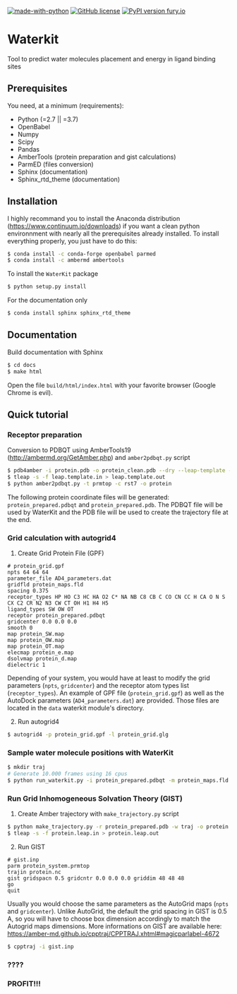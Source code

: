 [![made-with-python](https://img.shields.io/badge/Made%20with-Python-1f425f.svg)](https://www.python.org/) [![GitHub license](https://img.shields.io/github/license/Naereen/StrapDown.js.svg)](https://github.com/Naereen/StrapDown.js/blob/master/LICENSE) [![PyPI version fury.io](https://img.shields.io/badge/version-0.3-green.svg)](https://pypi.python.org/pypi/ansicolortags/) 

# Waterkit
Tool to predict water molecules placement and energy in ligand binding sites

## Prerequisites

You need, at a minimum (requirements):
* Python (=2.7 || =3.7)
* OpenBabel
* Numpy 
* Scipy
* Pandas
* AmberTools (protein preparation and gist calculations)
* ParmED (files conversion)
* Sphinx (documentation)
* Sphinx_rtd_theme (documentation)

## Installation

I highly recommand you to install the Anaconda distribution (https://www.continuum.io/downloads) if you want a clean python environnment with nearly all the prerequisites already installed. To install everything properly, you just have to do this:
```bash
$ conda install -c conda-forge openbabel parmed
$ conda install -c ambermd ambertools
```

To install the `WaterKit` package
```bash
$ python setup.py install
```

For the documentation only
```bash
$ conda install sphinx sphinx_rtd_theme
```

## Documentation

Build documentation with Sphinx
```bash
$ cd docs
$ make html
```

Open the file ```build/html/index.html``` with your favorite browser (Google Chrome is evil).

## Quick tutorial

### Receptor preparation

Conversion to PDBQT using AmberTools19 (http://ambermd.org/GetAmber.php) and `amber2pdbqt.py` script
```bash
$ pdb4amber -i protein.pdb -o protein_clean.pdb --dry --leap-template --nohyd
$ tleap -s -f leap.template.in > leap.template.out
$ python amber2pdbqt.py -t prmtop -c rst7 -o protein
```

The following protein coordinate files will be generated: ```protein_prepared.pdbqt``` and ```protein_prepared.pdb```. The PDBQT file will be used by WaterKit and the PDB file will be used to create the trajectory file at the end.

### Grid calculation with autogrid4

1. Create Grid Protein File (GPF)
```
# protein_grid.gpf
npts 64 64 64
parameter_file AD4_parameters.dat
gridfld protein_maps.fld
spacing 0.375
receptor_types HP HO C3 HC HA O2 C* NA NB C8 CB C CO CN CC H CA O N S CX C2 CR N2 N3 CW CT OH H1 H4 H5
ligand_types SW OW OT
receptor protein_prepared.pdbqt
gridcenter 0.0 0.0 0.0
smooth 0
map protein_SW.map
map protein_OW.map
map protein_OT.map
elecmap protein_e.map
dsolvmap protein_d.map
dielectric 1
```

Depending of your system, you would have at least to modify the grid parameters (```npts```, ```gridcenter```) and the receptor atom types list (```receptor_types```). An example of GPF file (```protein_grid.gpf```) as well as the AutoDock parameters (```AD4_parameters.dat```) are provided. Those files are located in the ```data``` waterkit module's directory.

2. Run autogrid4
```bash
$ autogrid4 -p protein_grid.gpf -l protein_grid.glg
```

### Sample water molecule positions with WaterKit

```bash
$ mkdir traj
# Generate 10.000 frames using 16 cpus
$ python run_waterkit.py -i protein_prepared.pdbqt -m protein_maps.fld -n 10000 -j 16 -o traj
```

### Run Grid Inhomogeneous Solvation Theory (GIST)

1. Create Amber trajectory with `make_trajectory.py` script
```bash
$ python make_trajectory.py -r protein_prepared.pdb -w traj -o protein
$ tleap -s -f protein.leap.in > protein.leap.out
```

2. Run GIST
```
# gist.inp
parm protein_system.prmtop
trajin protein.nc
gist gridspacn 0.5 gridcntr 0.0 0.0 0.0 griddim 48 48 48
go
quit
```

Usually you would choose the same parameters as the AutoGrid maps (```npts``` and ```gridcenter```). Unlike AutoGrid, the default the grid spacing in GIST is 0.5 A, so you will have to choose box dimension accordingly to match the Autogrid maps dimensions. More informations on GIST are available here: https://amber-md.github.io/cpptraj/CPPTRAJ.xhtml#magicparlabel-4672

```bash
$ cpptraj -i gist.inp
```

### ????
### PROFIT!!!
